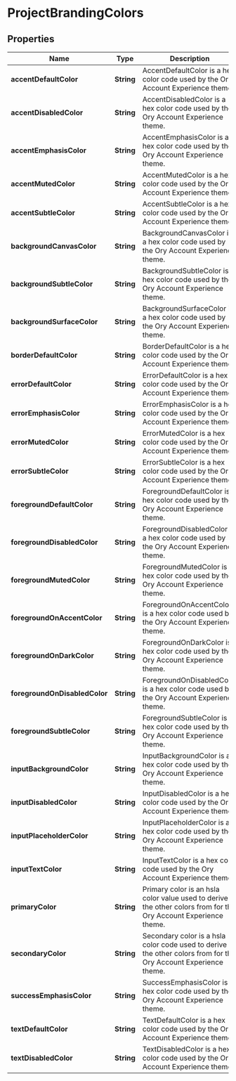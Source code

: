 

# ProjectBrandingColors


## Properties

| Name | Type | Description | Notes |
|------------ | ------------- | ------------- | -------------|
|**accentDefaultColor** | **String** | AccentDefaultColor is a hex color code used by the Ory Account Experience theme. |  [optional] |
|**accentDisabledColor** | **String** | AccentDisabledColor is a hex color code used by the Ory Account Experience theme. |  [optional] |
|**accentEmphasisColor** | **String** | AccentEmphasisColor is a hex color code used by the Ory Account Experience theme. |  [optional] |
|**accentMutedColor** | **String** | AccentMutedColor is a hex color code used by the Ory Account Experience theme. |  [optional] |
|**accentSubtleColor** | **String** | AccentSubtleColor is a hex color code used by the Ory Account Experience theme. |  [optional] |
|**backgroundCanvasColor** | **String** | BackgroundCanvasColor is a hex color code used by the Ory Account Experience theme. |  [optional] |
|**backgroundSubtleColor** | **String** | BackgroundSubtleColor is a hex color code used by the Ory Account Experience theme. |  [optional] |
|**backgroundSurfaceColor** | **String** | BackgroundSurfaceColor is a hex color code used by the Ory Account Experience theme. |  [optional] |
|**borderDefaultColor** | **String** | BorderDefaultColor is a hex color code used by the Ory Account Experience theme. |  [optional] |
|**errorDefaultColor** | **String** | ErrorDefaultColor is a hex color code used by the Ory Account Experience theme. |  [optional] |
|**errorEmphasisColor** | **String** | ErrorEmphasisColor is a hex color code used by the Ory Account Experience theme. |  [optional] |
|**errorMutedColor** | **String** | ErrorMutedColor is a hex color code used by the Ory Account Experience theme. |  [optional] |
|**errorSubtleColor** | **String** | ErrorSubtleColor is a hex color code used by the Ory Account Experience theme. |  [optional] |
|**foregroundDefaultColor** | **String** | ForegroundDefaultColor is a hex color code used by the Ory Account Experience theme. |  [optional] |
|**foregroundDisabledColor** | **String** | ForegroundDisabledColor is a hex color code used by the Ory Account Experience theme. |  [optional] |
|**foregroundMutedColor** | **String** | ForegroundMutedColor is a hex color code used by the Ory Account Experience theme. |  [optional] |
|**foregroundOnAccentColor** | **String** | ForegroundOnAccentColor is a hex color code used by the Ory Account Experience theme. |  [optional] |
|**foregroundOnDarkColor** | **String** | ForegroundOnDarkColor is a hex color code used by the Ory Account Experience theme. |  [optional] |
|**foregroundOnDisabledColor** | **String** | ForegroundOnDisabledColor is a hex color code used by the Ory Account Experience theme. |  [optional] |
|**foregroundSubtleColor** | **String** | ForegroundSubtleColor is a hex color code used by the Ory Account Experience theme. |  [optional] |
|**inputBackgroundColor** | **String** | InputBackgroundColor is a hex color code used by the Ory Account Experience theme. |  [optional] |
|**inputDisabledColor** | **String** | InputDisabledColor is a hex color code used by the Ory Account Experience theme. |  [optional] |
|**inputPlaceholderColor** | **String** | InputPlaceholderColor is a hex color code used by the Ory Account Experience theme. |  [optional] |
|**inputTextColor** | **String** | InputTextColor is a hex color code used by the Ory Account Experience theme. |  [optional] |
|**primaryColor** | **String** | Primary color is an hsla color value used to derive the other colors from for the Ory Account Experience theme. |  [optional] |
|**secondaryColor** | **String** | Secondary color is a hsla color code used to derive the other colors from for the Ory Account Experience theme. |  [optional] |
|**successEmphasisColor** | **String** | SuccessEmphasisColor is a hex color code used by the Ory Account Experience theme. |  [optional] |
|**textDefaultColor** | **String** | TextDefaultColor is a hex color code used by the Ory Account Experience theme. |  [optional] |
|**textDisabledColor** | **String** | TextDisabledColor is a hex color code used by the Ory Account Experience theme. |  [optional] |



